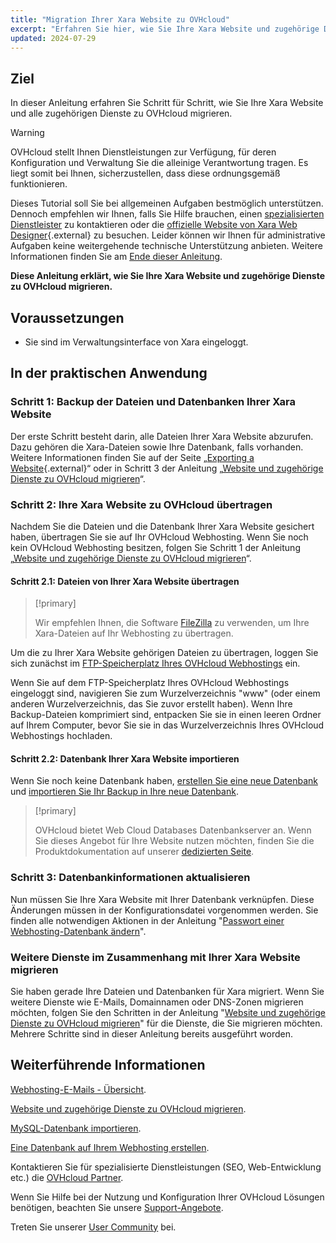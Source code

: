 ```yaml
---
title: "Migration Ihrer Xara Website zu OVHcloud"
excerpt: "Erfahren Sie hier, wie Sie Ihre Xara Website und zugehörige Dienste zu OVHcloud migrieren"
updated: 2024-07-29
---
```


## Ziel

In dieser Anleitung erfahren Sie Schritt für Schritt, wie Sie Ihre Xara Website und alle zugehörigen Dienste zu OVHcloud migrieren.

> [!warning]
>
> OVHcloud stellt Ihnen Dienstleistungen zur Verfügung, für deren Konfiguration und Verwaltung Sie die alleinige Verantwortung tragen. Es liegt somit bei Ihnen, sicherzustellen, dass diese ordnungsgemäß funktionieren.
> 
> Dieses Tutorial soll Sie bei allgemeinen Aufgaben bestmöglich unterstützen. Dennoch empfehlen wir Ihnen, falls Sie Hilfe brauchen, einen [spezialisierten Dienstleister](/links/partner) zu kontaktieren oder die [offizielle Website von Xara Web Designer](https://www.xara.com/de/webdesigner-plus/){.external} zu besuchen. Leider können wir Ihnen für administrative Aufgaben keine weitergehende technische Unterstützung anbieten. Weitere Informationen finden Sie am [Ende dieser Anleitung](#go-further).
>

**Diese Anleitung erklärt, wie Sie Ihre Xara Website und zugehörige Dienste zu OVHcloud migrieren.**

## Voraussetzungen

- Sie sind im Verwaltungsinterface von Xara eingeloggt.

## In der praktischen Anwendung

### Schritt 1: Backup der Dateien und Datenbanken Ihrer Xara Website

Der erste Schritt besteht darin, alle Dateien Ihrer Xara Website abzurufen. Dazu gehören die Xara-Dateien sowie Ihre Datenbank, falls vorhanden. Weitere Informationen finden Sie auf der Seite „[Exporting a Website](https://webdesigner.xara.com/bhavtest/test1/xara_desktop/product_support/web_features/exporting_website.html?rhhlterm=website){.external}“ oder in Schritt 3 der Anleitung „[Website und zugehörige Dienste zu OVHcloud migrieren](/pages/web_cloud/web_hosting/hosting_migrating_to_ovh)“.

### Schritt 2: Ihre Xara Website zu OVHcloud übertragen

Nachdem Sie die Dateien und die Datenbank Ihrer Xara Website gesichert haben, übertragen Sie sie auf Ihr OVHcloud Webhosting. Wenn Sie noch kein OVHcloud Webhosting besitzen, folgen Sie Schritt 1 der Anleitung „[Website und zugehörige Dienste zu OVHcloud migrieren](/pages/web_cloud/web_hosting/hosting_migrating_to_ovh)“.

#### Schritt 2.1: Dateien von Ihrer Xara Website übertragen

> [!primary]
>
> Wir empfehlen Ihnen, die Software [FileZilla](/pages/web_cloud/web_hosting/ftp_filezilla_user_guide) zu verwenden, um Ihre Xara-Dateien auf Ihr Webhosting zu übertragen.
>

Um die zu Ihrer Xara Website gehörigen Dateien zu übertragen, loggen Sie sich zunächst im [FTP-Speicherplatz Ihres OVHcloud Webhostings](/pages/web_cloud/web_hosting/ftp_connection) ein.

Wenn Sie auf dem FTP-Speicherplatz Ihres OVHcloud Webhostings eingeloggt sind, navigieren Sie zum Wurzelverzeichnis "www" (oder einem anderen Wurzelverzeichnis, das Sie zuvor erstellt haben). Wenn Ihre Backup-Dateien komprimiert sind, entpacken Sie sie in einen leeren Ordner auf Ihrem Computer, bevor Sie sie in das Wurzelverzeichnis Ihres OVHcloud Webhostings hochladen.

#### Schritt 2.2: Datenbank Ihrer Xara Website importieren

Wenn Sie noch keine Datenbank haben, [erstellen Sie eine neue Datenbank](/pages/web_cloud/web_hosting/sql_create_database) und [importieren Sie Ihr Backup in Ihre neue Datenbank](/pages/web_cloud/web_hosting/sql_importing_mysql_database).

> [!primary]
>
> OVHcloud bietet Web Cloud Databases Datenbankserver an. Wenn Sie dieses Angebot für Ihre Website nutzen möchten, finden Sie die Produktdokumentation auf unserer [dedizierten Seite](/links/web/databases).
>

### Schritt 3: Datenbankinformationen aktualisieren

Nun müssen Sie Ihre Xara Website mit Ihrer Datenbank verknüpfen. Diese Änderungen müssen in der Konfigurationsdatei vorgenommen werden. Sie finden alle notwendigen Aktionen in der Anleitung "[Passwort einer Webhosting-Datenbank ändern](/pages/web_cloud/web_hosting/sql_change_password)".

### Weitere Dienste im Zusammenhang mit Ihrer Xara Website migrieren

Sie haben gerade Ihre Dateien und Datenbanken für Xara migriert. Wenn Sie weitere Dienste wie E-Mails, Domainnamen oder DNS-Zonen migrieren möchten, folgen Sie den Schritten in der Anleitung "[Website und zugehörige Dienste zu OVHcloud migrieren](/pages/web_cloud/web_hosting/hosting_migrating_to_ovh)" für die Dienste, die Sie migrieren möchten. Mehrere Schritte sind in dieser Anleitung bereits ausgeführt worden.

## Weiterführende Informationen <a name="go-further"></a>

[Webhosting-E-Mails - Übersicht](/pages/web_cloud/email_and_collaborative_solutions/mx_plan/email_generalities).

[Website und zugehörige Dienste zu OVHcloud migrieren](/pages/web_cloud/web_hosting/hosting_migrating_to_ovh).

[MySQL-Datenbank importieren](/pages/web_cloud/web_hosting/sql_importing_mysql_database).

[Eine Datenbank auf Ihrem Webhosting erstellen](/pages/web_cloud/web_hosting/sql_create_database).
 
Kontaktieren Sie für spezialisierte Dienstleistungen (SEO, Web-Entwicklung etc.) die [OVHcloud Partner](/links/partner).
 
Wenn Sie Hilfe bei der Nutzung und Konfiguration Ihrer OVHcloud Lösungen benötigen, beachten Sie unsere [Support-Angebote](/links/support).
 
Treten Sie unserer [User Community](/links/community) bei.